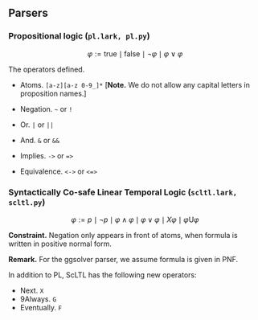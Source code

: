 ## Parsers

### Propositional logic (`pl.lark, pl.py`)

$$
\varphi := \mathsf{true} \mid \mathsf{false} \mid \neg \varphi \mid \varphi \lor \varphi
$$

The operators defined.

* Atoms. `[a-z][a-z 0-9_]*`    [**Note.** We do not allow any capital letters in proposition names.]

* Negation. `~` or `!`

* Or. `|` or `||`

* And. `&` or `&&`

* Implies. `->` or `=>`

* Equivalence. `<->` or `<=>`

  



### Syntactically Co-safe Linear Temporal Logic (`scltl.lark, scltl.py`)

$$
\varphi := p \mid \neg p \mid \varphi \land \varphi \mid \varphi \lor \varphi \mid X\varphi \mid \varphi \mathsf{U} \varphi
$$



**Constraint.** Negation only appears in front of atoms, when formula is written in positive normal form. 

**Remark.** For the ggsolver parser, we assume formula is given in PNF. 



In addition to PL, ScLTL has the following new operators:

* Next. `X`
* 9Always. `G`
* Eventually. `F`





